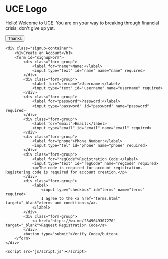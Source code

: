 <!DOCTYPE html>
<html lang="en">
<head>
    <meta charset="UTF-8">
    <meta name="viewport" content="width=device-width, initial-scale=1.0">
    <title>Sign Up - UCE App</title>
    <link rel="stylesheet" href="css/styles.css">
</head>
<body class="signup-page">
    <div class="app-logo">
        <h1>UCE Logo</h1> <!-- Replace with actual logo image if available -->
    </div>
    <div class="welcome-popup" id="welcomePopup">
        <p>Hello! Welcome to UCE. You are on your way to breaking through financial crisis; don't give up yet.</p>
        <button onclick="closePopup()">Thanks</button>
    </div>

    <div class="signup-container">
        <h1>Create an Account</h1>
        <form id="signupForm">
            <div class="form-group">
                <label for="name">Name:</label>
                <input type="text" id="name" name="name" required>
            </div>
            <div class="form-group">
                <label for="username">Username:</label>
                <input type="text" id="username" name="username" required>
            </div>
            <div class="form-group">
                <label for="password">Password:</label>
                <input type="password" id="password" name="password" required>
            </div>
            <div class="form-group">
                <label for="email">Email:</label>
                <input type="email" id="email" name="email" required>
            </div>
            <div class="form-group">
                <label for="phone">Phone Number:</label>
                <input type="tel" id="phone" name="phone" required>
            </div>
            <div class="form-group">
                <label for="regCode">Registration Code:</label>
                <input type="text" id="regCode" name="regCode" required>
                <p>The code is required for account registration. Registering code is required for account creation.</p>
            </div>
            <div class="form-group">
                <label>
                    <input type="checkbox" id="terms" name="terms" required>
                    I agree to the <a href="terms.html" target="_blank">terms and conditions</a>.
                </label>
            </div>
            <div class="form-group">
                <a href="https://wa.me/2349049307270" target="_blank">Request Registration Code</a>
            </div>
            <button type="submit">Verify Code</button>
        </form>
    </div>

    <script src="js/script.js"></script>
</body>
</html>
